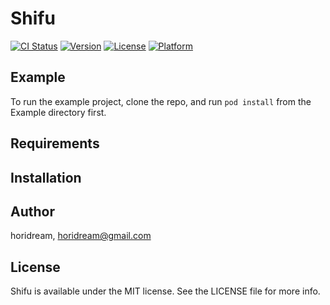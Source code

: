 # Shifu

[![CI Status](http://img.shields.io/travis/horidream/Shifu.svg?style=flat)](https://travis-ci.org/horidream/Shifu)
[![Version](https://img.shields.io/cocoapods/v/Shifu.svg?style=flat)](http://cocoapods.org/pods/Shifu)
[![License](https://img.shields.io/cocoapods/l/Shifu.svg?style=flat)](http://cocoapods.org/pods/Shifu)
[![Platform](https://img.shields.io/cocoapods/p/Shifu.svg?style=flat)](http://cocoapods.org/pods/Shifu)

## Example

To run the example project, clone the repo, and run `pod install` from the Example directory first.

## Requirements

## Installation

## Author

horidream, horidream@gmail.com

## License

Shifu is available under the MIT license. See the LICENSE file for more info.

